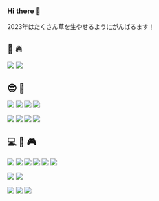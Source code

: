 ### Hi there 👋

2023年はたくさん草を生やせるようにがんばるます！

## :muscle: :fire:

![](https://img.shields.io/badge/-Unity-000000.svg?logo=unity&style=plastic)
![](https://img.shields.io/badge/-C%EF%BC%83-4db56a.svg?logo=csharp&style=plastic)

## :sunglasses: :beginner:

![](https://img.shields.io/badge/-AWS-232F3E.svg?logo=amazon-aws&style=plastic)
![](https://img.shields.io/badge/-Docker-1488C6.svg?logo=docker&style=plastic)
![](https://img.shields.io/badge/-Jenkins-D24939.svg?logo=jenkins&style=plastic)
![](https://img.shields.io/badge/-MySQL-4479A1.svg?logo=mysql&style=plastic)

![](https://img.shields.io/badge/-Javascript-F7DF1E.svg?logo=javascript&style=plastic)
![](https://img.shields.io/badge/-Python-3776AB.svg?logo=python&style=plastic)
![](https://img.shields.io/badge/-Php-777BB4.svg?logo=php&style=plastic)
![](https://img.shields.io/badge/-Solidity-e6e6e6?logo=solidity&logoColor=black&style=plastic)

<!-- ![](https://img.shields.io/badge/-Blender-F5792A.svg?logo=blender&style=plastic) -->
<!-- ![](https://img.shields.io/badge/-C++-00599C.svg?logo=cplusplus&style=plastic) -->
<!-- ![](https://img.shields.io/badge/-Github-181717.svg?logo=github&style=plastic) -->
<!-- ![](https://img.shields.io/badge/-Gitlab-E24329.svg?logo=gitlab&style=plastic) -->
<!-- ![](https://img.shields.io/badge/-Cakephp-D33C43.svg?logo=cakephp&style=plastic) -->
<!-- ![](https://img.shields.io/badge/-Laravel-E74430.svg?logo=laravel&style=plastic) -->

## :computer: :iphone: :video_game:

![](https://img.shields.io/badge/-Windows-0078D6.svg?logo=windows&style=plastic)
![](https://img.shields.io/badge/-Android-A4C639.svg?logo=android&style=plastic)
![](https://img.shields.io/badge/-Apple-999999.svg?logo=apple&style=plastic)
![](https://img.shields.io/badge/-Linux-FCC624.svg?logo=linux&style=plastic)
![](https://img.shields.io/badge/-Ubuntu-E95420.svg?logo=ubuntu&style=plastic)
![](https://img.shields.io/badge/-RaspberryPi-C51A4A.svg?logo=raspberrypi&style=plastic)

![](https://img.shields.io/badge/-Slack-4A154B.svg?logo=slack&style=plastic)
![](https://img.shields.io/badge/-Discord-7289DA.svg?logo=discord&style=plastic)

<!-- ![](https://img.shields.io/badge/-Udemy-EC5252.svg?logo=udemy&style=plastic) -->

![](https://img.shields.io/badge/-PS5-003791.svg?logo=playstation5&style=plastic)
![](https://img.shields.io/badge/-SWITCH-E60012.svg?logo=nintendoswitch&style=plastic)
![](https://img.shields.io/badge/-Quest2-1C1E20.svg?logo=oculus&style=plastic)


<!--
**ywk1/ywk1** is a ✨ _special_ ✨ repository because its `README.md` (this file) appears on your GitHub profile.

Here are some ideas to get you started:

- 🔭 I’m currently working on ...
- 🌱 I’m currently learning ...
- 👯 I’m looking to collaborate on ...
- 🤔 I’m looking for help with ...
- 💬 Ask me about ...
- 📫 How to reach me: ...
- 😄 Pronouns: ...
- ⚡ Fun fact: ...
-->
